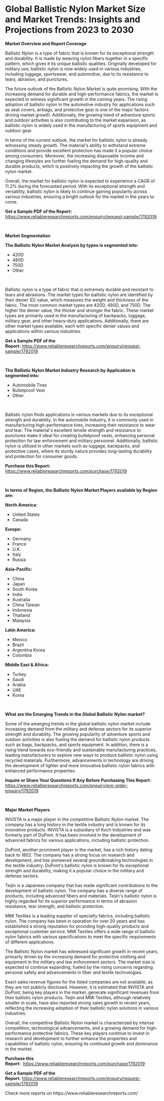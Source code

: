 <p><h1>Global Ballistic Nylon Market Size and Market Trends: Insights and Projections from 2023 to 2030</h1></p><p><strong>Market Overview and Report Coverage</strong></p>
<p><p>Ballistic Nylon is a type of fabric that is known for its exceptional strength and durability. It is made by weaving nylon fibers together in a specific pattern, which gives it its unique ballistic qualities. Originally developed for military use, ballistic nylon is now widely used in various industries, including luggage, sportswear, and automotive, due to its resistance to tears, abrasion, and punctures.</p><p>The future outlook of the Ballistic Nylon Market is quite promising. With the increasing demand for durable and high-performance fabrics, the market is expected to witness significant growth in the coming years. The rising adoption of ballistic nylon in the automotive industry for applications such as seat covers, airbags, and protective gear is one of the major factors driving market growth. Additionally, the growing trend of adventure sports and outdoor activities is also contributing to the market expansion, as ballistic nylon is widely used in the manufacturing of sports equipment and outdoor gear.</p><p>In terms of the current outlook, the market for ballistic nylon is already witnessing steady growth. The material's ability to withstand extreme conditions and provide excellent protection has made it a popular choice among consumers. Moreover, the increasing disposable income and changing lifestyles are further fueling the demand for high-quality and durable products, which is positively impacting the growth of the ballistic nylon market.</p><p>Overall, the market for ballistic nylon is expected to experience a CAGR of 11.2% during the forecasted period. With its exceptional strength and versatility, ballistic nylon is likely to continue gaining popularity across various industries, ensuring a bright outlook for the market in the years to come.</p></p>
<p><strong>Get a Sample PDF of the Report:</strong> <a href="https://www.reliableresearchreports.com/enquiry/request-sample/1792019">https://www.reliableresearchreports.com/enquiry/request-sample/1792019</a></p>
<p>&nbsp;</p>
<p><strong>Market Segmentation</strong></p>
<p><strong>The Ballistic Nylon Market Analysis by types is segmented into:</strong></p>
<p><ul><li>420D</li><li>480D</li><li>750D</li><li>Other</li></ul></p>
<p>&nbsp;</p>
<p><p>Ballistic nylon is a type of fabric that is extremely durable and resistant to tears and abrasions. The market types for ballistic nylon are identified by their denier (D) value, which measures the weight and thickness of the fabric. The most common market types are 420D, 480D, and 750D. The higher the denier value, the thicker and stronger the fabric. These market types are primarily used in the manufacturing of backpacks, luggage, military gear, and other heavy-duty applications. Additionally, there are other market types available, each with specific denier values and applications within various industries.</p></p>
<p><strong>Get a Sample PDF of the Report:</strong>&nbsp;<a href="https://www.reliableresearchreports.com/enquiry/request-sample/1792019">https://www.reliableresearchreports.com/enquiry/request-sample/1792019</a></p>
<p>&nbsp;</p>
<p><strong>The Ballistic Nylon Market Industry Research by Application is segmented into:</strong></p>
<p><ul><li>Automobile Tires</li><li>Bulletproof Vest</li><li>Other</li></ul></p>
<p>&nbsp;</p>
<p><p>Ballistic nylon finds applications in various markets due to its exceptional strength and durability. In the automobile industry, it is commonly used in manufacturing high-performance tires, increasing their resistance to wear and tear. The material's excellent tensile strength and resistance to punctures make it ideal for creating bulletproof vests, enhancing personal protection for law enforcement and military personnel. Additionally, ballistic nylon is utilized in other markets such as luggage, backpacks, and protective cases, where its sturdy nature provides long-lasting durability and protection for consumer goods.</p></p>
<p><strong>Purchase this Report:</strong>&nbsp; <a href="https://www.reliableresearchreports.com/purchase/1792019">https://www.reliableresearchreports.com/purchase/1792019</a></p>
<p>&nbsp;</p>
<p><strong>In terms of Region, the Ballistic Nylon Market Players available by Region are:</strong></p>
<p>
    <p> <strong> North America: </strong>
        <ul>
            <li>United States</li>
            <li>Canada</li>
        </ul>
        </p> 
    <p> <strong> Europe: </strong>
        <ul>
            <li>Germany</li>
            <li>France</li>
            <li>U.K.</li>
            <li>Italy</li>
            <li>Russia</li>
        </ul>
        </p> 
    <p> <strong> Asia-Pacific: </strong>
        <ul>
            <li>China</li>
            <li>Japan</li>
            <li>South Korea</li>
            <li>India</li>
            <li>Australia</li>
            <li>China Taiwan</li>
            <li>Indonesia</li>
            <li>Thailand</li>
            <li>Malaysia</li>
        </ul>
        </p> 
    <p> <strong> Latin America: </strong>
        <ul>
            <li>Mexico</li>
            <li>Brazil</li>
            <li>Argentina Korea</li>
            <li>Colombia</li>
        </ul>
        </p> 
    <p> <strong> Middle East & Africa: </strong>
        <ul>
            <li>Turkey</li>
            <li>Saudi</li>
            <li>Arabia</li>
            <li>UAE</li>
            <li>Korea</li>
        </ul>
    </p>
    </p>
<p>&nbsp;</p>
<p><strong>What are the Emerging Trends in the Global Ballistic Nylon market?</strong></p>
<p><p>Some of the emerging trends in the global ballistic nylon market include increasing demand from the military and defense sectors for its superior strength and durability. The growing popularity of adventure sports and outdoor activities is also fueling the demand for ballistic nylon products such as bags, backpacks, and sports equipment. In addition, there is a rising trend towards eco-friendly and sustainable manufacturing practices, leading manufacturers to explore new ways to produce ballistic nylon using recycled materials. Furthermore, advancements in technology are driving the development of lighter and more innovative ballistic nylon fabrics with enhanced performance properties.</p></p>
<p><strong>Inquire or Share Your Questions If Any Before Purchasing This Report</strong>- <a href="https://www.reliableresearchreports.com/enquiry/pre-order-enquiry/1792019">https://www.reliableresearchreports.com/enquiry/pre-order-enquiry/1792019</a></p>
<p>&nbsp;</p>
<p><strong>Major Market Players</strong></p>
<p><p>INVISTA is a major player in the competitive Ballistic Nylon market. The company has a long history in the textile industry and is known for its innovative products. INVISTA is a subsidiary of Koch Industries and was formerly part of DuPont. It has been involved in the development of advanced fabrics for various applications, including ballistic protection.</p><p>DuPont, another prominent player in the market, has a rich history dating back to 1802. The company has a strong focus on research and development, and has pioneered several groundbreaking technologies in the textile industry. DuPont's ballistic nylon is known for its exceptional strength and durability, making it a popular choice in the military and defense sectors.</p><p>Teijin is a Japanese company that has made significant contributions to the development of ballistic nylon. The company has a diverse range of products, including advanced fibers and materials. Teijin's ballistic nylon is highly regarded for its superior performance in terms of abrasion resistance, tear strength, and ballistic protection.</p><p>MMI Textiles is a leading supplier of specialty fabrics, including ballistic nylon. The company has been in operation for over 20 years and has established a strong reputation for providing high-quality products and exceptional customer service. MMI Textiles offers a wide range of ballistic nylon fabrics with various specifications to meet the specific requirements of different applications.</p><p>The Ballistic Nylon market has witnessed significant growth in recent years, primarily driven by the increasing demand for protective clothing and equipment in the military and law enforcement sectors. The market size is expected to continue expanding, fueled by the rising concerns regarding personal safety and advancements in fiber and textile technologies.</p><p>Exact sales revenue figures for the listed companies are not available, as they are not publicly disclosed. However, it is estimated that INVISTA and DuPont, being key players in the market, generate significant revenues from their ballistic nylon products. Teijin and MMI Textiles, although relatively smaller in scale, have also reported strong sales growth in recent years, reflecting the increasing adoption of their ballistic nylon solutions in various industries.</p><p>Overall, the competitive Ballistic Nylon market is characterized by intense competition, technological advancements, and a growing demand for high-performance protective fabrics. These key players continue to invest in research and development to further enhance the properties and capabilities of ballistic nylon, ensuring its continued growth and dominance in the market.</p></p>
<p><strong>Purchase this Report:</strong>&nbsp;&nbsp;<a href="https://www.reliableresearchreports.com/purchase/1792019">https://www.reliableresearchreports.com/purchase/1792019</a></p>
<p></p>
<p><strong>Get a Sample PDF of the Report:</strong>&nbsp;<a href="https://www.reliableresearchreports.com/enquiry/request-sample/1792019">https://www.reliableresearchreports.com/enquiry/request-sample/1792019</a></p>
<p>Check more reports on https://www.reliableresearchreports.com/</p>